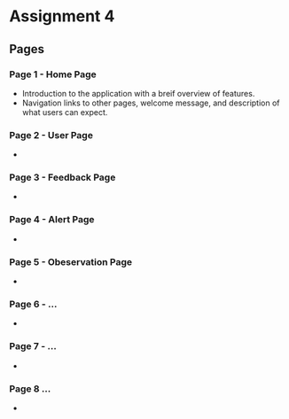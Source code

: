 # **Assignment 4**

## **Pages**

### Page 1 - Home Page
- Introduction to the application with a breif overview of features.
- Navigation links to other pages, welcome message, and description of what users can expect.

### Page 2 - User Page
-  

### Page 3 - Feedback Page
-

### Page 4 - Alert Page
-

### Page 5 - Obeservation Page
-

### Page 6 - ...
-

### Page 7 - ...
-

### Page 8 ...
-
